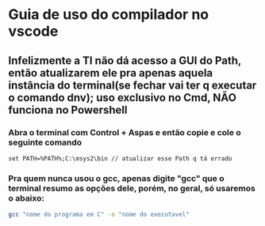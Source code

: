 # Guia de uso do compilador no vscode

## Infelizmente a TI não dá acesso a GUI do Path, então atualizarem ele pra apenas aquela instância do terminal(se fechar vai ter q executar o comando dnv); uso exclusivo no Cmd, NÃO funciona no Powershell

### Abra o terminal com Control + Aspas e então copie e cole o seguinte comando

```batch
set PATH=%PATH%;C:\msys2\bin // atualizar esse Path q tá errado
```
### Pra quem nunca usou o gcc, apenas digite "gcc" que o terminal resumo as opções dele, porém, no geral, só usaremos o abaixo:

```bash
gcc "nome do programa em C" -o "nome do executavel"
```